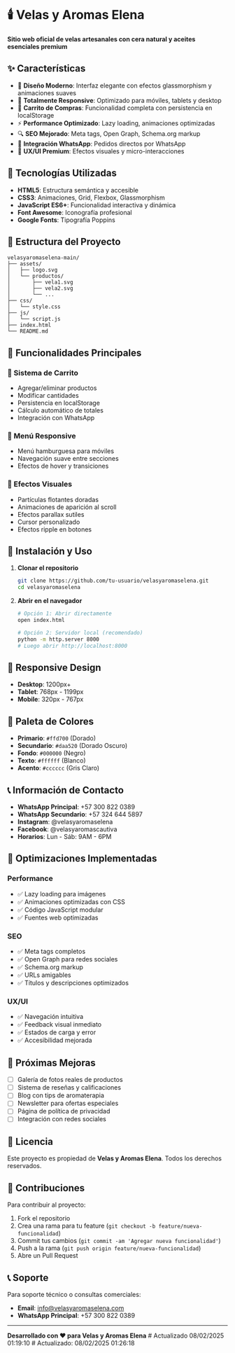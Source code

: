 # 🕯️ Velas y Aromas Elena

**Sitio web oficial de velas artesanales con cera natural y aceites esenciales premium**

## ✨ Características

- 🎨 **Diseño Moderno**: Interfaz elegante con efectos glassmorphism y animaciones suaves
- 📱 **Totalmente Responsive**: Optimizado para móviles, tablets y desktop
- 🛒 **Carrito de Compras**: Funcionalidad completa con persistencia en localStorage
- ⚡ **Performance Optimizado**: Lazy loading, animaciones optimizadas
- 🔍 **SEO Mejorado**: Meta tags, Open Graph, Schema.org markup
- 💬 **Integración WhatsApp**: Pedidos directos por WhatsApp
- 🌟 **UX/UI Premium**: Efectos visuales y micro-interacciones

## 🚀 Tecnologías Utilizadas

- **HTML5**: Estructura semántica y accesible
- **CSS3**: Animaciones, Grid, Flexbox, Glassmorphism
- **JavaScript ES6+**: Funcionalidad interactiva y dinámica
- **Font Awesome**: Iconografía profesional
- **Google Fonts**: Tipografía Poppins

## 📁 Estructura del Proyecto

```
velasyaromaselena-main/
├── assets/
│   ├── logo.svg
│   └── productos/
│       ├── vela1.svg
│       ├── vela2.svg
│       └── ...
├── css/
│   └── style.css
├── js/
│   └── script.js
├── index.html
└── README.md
```

## 🎯 Funcionalidades Principales

### 🛒 Sistema de Carrito
- Agregar/eliminar productos
- Modificar cantidades
- Persistencia en localStorage
- Cálculo automático de totales
- Integración con WhatsApp

### 📱 Menú Responsive
- Menú hamburguesa para móviles
- Navegación suave entre secciones
- Efectos de hover y transiciones

### 🎨 Efectos Visuales
- Partículas flotantes doradas
- Animaciones de aparición al scroll
- Efectos parallax sutiles
- Cursor personalizado
- Efectos ripple en botones

## 🔧 Instalación y Uso

1. **Clonar el repositorio**
   ```bash
   git clone https://github.com/tu-usuario/velasyaromaselena.git
   cd velasyaromaselena
   ```

2. **Abrir en el navegador**
   ```bash
   # Opción 1: Abrir directamente
   open index.html
   
   # Opción 2: Servidor local (recomendado)
   python -m http.server 8000
   # Luego abrir http://localhost:8000
   ```

## 📱 Responsive Design

- **Desktop**: 1200px+
- **Tablet**: 768px - 1199px
- **Mobile**: 320px - 767px

## 🎨 Paleta de Colores

- **Primario**: `#ffd700` (Dorado)
- **Secundario**: `#daa520` (Dorado Oscuro)
- **Fondo**: `#000000` (Negro)
- **Texto**: `#ffffff` (Blanco)
- **Acento**: `#cccccc` (Gris Claro)

## 📞 Información de Contacto

- **WhatsApp Principal**: +57 300 822 0389
- **WhatsApp Secundario**: +57 324 644 5897
- **Instagram**: @velasyaromaselena
- **Facebook**: @velasyaromascautiva
- **Horarios**: Lun - Sáb: 9AM - 6PM

## 🚀 Optimizaciones Implementadas

### Performance
- ✅ Lazy loading para imágenes
- ✅ Animaciones optimizadas con CSS
- ✅ Código JavaScript modular
- ✅ Fuentes web optimizadas

### SEO
- ✅ Meta tags completos
- ✅ Open Graph para redes sociales
- ✅ Schema.org markup
- ✅ URLs amigables
- ✅ Títulos y descripciones optimizados

### UX/UI
- ✅ Navegación intuitiva
- ✅ Feedback visual inmediato
- ✅ Estados de carga y error
- ✅ Accesibilidad mejorada

## 🔮 Próximas Mejoras

- [ ] Galería de fotos reales de productos
- [ ] Sistema de reseñas y calificaciones
- [ ] Blog con tips de aromaterapia
- [ ] Newsletter para ofertas especiales
- [ ] Página de política de privacidad
- [ ] Integración con redes sociales

## 📄 Licencia

Este proyecto es propiedad de **Velas y Aromas Elena**. Todos los derechos reservados.

## 🤝 Contribuciones

Para contribuir al proyecto:

1. Fork el repositorio
2. Crea una rama para tu feature (`git checkout -b feature/nueva-funcionalidad`)
3. Commit tus cambios (`git commit -am 'Agregar nueva funcionalidad'`)
4. Push a la rama (`git push origin feature/nueva-funcionalidad`)
5. Abre un Pull Request

## 📞 Soporte

Para soporte técnico o consultas comerciales:
- **Email**: info@velasyaromaselena.com
- **WhatsApp Principal**: +57 300 822 0389

---

**Desarrollado con ❤️ para Velas y Aromas Elena** #   A c t u a l i z a d o   0 8 / 0 2 / 2 0 2 5   0 1 : 1 9 : 1 0  
 #   A c t u a l i z a d o :   0 8 / 0 2 / 2 0 2 5   0 1 : 2 6 : 1 8  
 